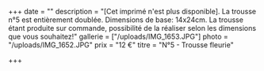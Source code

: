 +++
date = ""
description = "[Cet imprimé n'est plus disponible]. La trousse n°5 est entièrement doublée. Dimensions de base: 14x24cm. La trousse étant produite sur commande, possibilité de la réaliser selon les dimensions que vous souhaitez!"
gallerie = ["/uploads/IMG_1653.JPG"]
photo = "/uploads/IMG_1652.JPG"
prix = "12 €"
titre = "N°5 - Trousse fleurie"

+++
